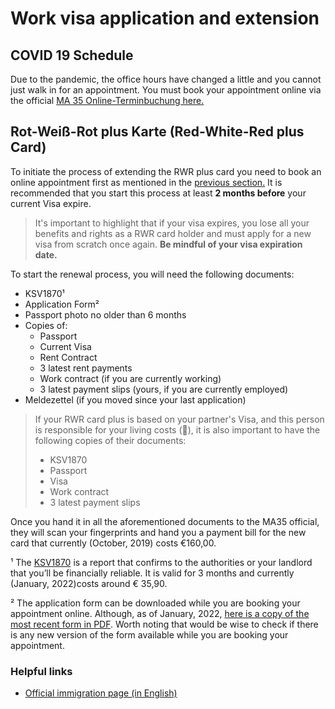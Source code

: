 # Work visa application and extension

## COVID 19 Schedule

Due to the pandemic, the office hours have changed a little and you cannot just walk in for an appointment. You must book your appointment online via the official [MA 35 Online-Terminbuchung here.](https://www.wien.gv.at/kontakte/ma35/terminvereinbarung-aussenstellen.html)

## Rot-Weiß-Rot plus Karte (Red-White-Red plus Card)
To initiate the process of extending the RWR plus card you need to book an online appointment first as mentioned in the [previous section.](#covid-19-schedule) It is recommended that you start this process at least __2 months before__ your current Visa expire.

> It's important to highlight that if your visa expires, you lose all your benefits and rights as a RWR card holder and must apply for a new visa from scratch once again. __Be mindful of your visa expiration date.__

To start the renewal process, you will need the following documents:

- KSV1870¹
- Application Form²
- Passport photo no older than 6 months
- Copies of:
  - Passport
  - Current Visa
  - Rent Contract
  - 3 latest rent payments
  - Work contract (if you are currently working)
  - 3 latest payment slips (yours, if you are currently employed)
- Meldezettel (if you moved since your last application)

> If your RWR card plus is based on your partner's Visa, and this person is responsible for your living costs (💸), it is also important to have the following copies of their documents:
>
> - KSV1870
> - Passport
> - Visa
> - Work contract
> - 3 latest payment slips

Once you hand it in all the aforementioned documents to the MA35 official, they will scan your fingerprints and hand you a payment bill for the new card that currently (October, 2019) costs €160,00.

¹ The [KSV1870](https://www.ksv.at/en) is a report that confirms to the authorities or your landlord that you’ll be financially reliable. It is valid for 3 months and currently (January, 2022)costs around € 35,90.

² The application form can be downloaded while you are booking your appointment online. Although, as of January, 2022, [here is a copy of the most recent form in PDF](../attachments/resident-permit-form.pdf). Worth noting that would be wise to check if there is any new version of the form available while you are booking your appointment.

### Helpful links

- [Official immigration page (in English)](https://www.wien.gv.at/english/administration/immigration/)